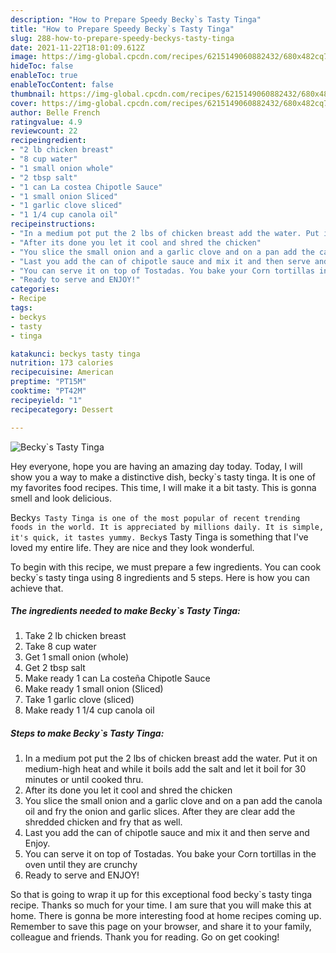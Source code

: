 ```yaml
---
description: "How to Prepare Speedy Becky`s Tasty Tinga"
title: "How to Prepare Speedy Becky`s Tasty Tinga"
slug: 288-how-to-prepare-speedy-beckys-tasty-tinga
date: 2021-11-22T18:01:09.612Z
image: https://img-global.cpcdn.com/recipes/6215149060882432/680x482cq70/beckys-tasty-tinga-recipe-main-photo.jpg
hideToc: false
enableToc: true
enableTocContent: false
thumbnail: https://img-global.cpcdn.com/recipes/6215149060882432/680x482cq70/beckys-tasty-tinga-recipe-main-photo.jpg
cover: https://img-global.cpcdn.com/recipes/6215149060882432/680x482cq70/beckys-tasty-tinga-recipe-main-photo.jpg
author: Belle French
ratingvalue: 4.9
reviewcount: 22
recipeingredient:
- "2 lb chicken breast"
- "8 cup water"
- "1 small onion whole"
- "2 tbsp salt"
- "1 can La costea Chipotle Sauce"
- "1 small onion Sliced"
- "1 garlic clove sliced"
- "1 1/4 cup canola oil"
recipeinstructions:
- "In a medium pot put the 2 lbs of chicken breast add the water. Put it on medium-high heat and while it boils add the salt and let it boil for 30 minutes or until cooked thru."
- "After its done you let it cool and shred the chicken"
- "You slice the small onion and a garlic clove and on a pan add the canola oil and fry the onion and garlic slices. After they are clear add the shredded chicken and fry that as well."
- "Last you add the can of chipotle sauce and mix it and then serve and Enjoy."
- "You can serve it on top of Tostadas. You bake your Corn tortillas in the oven until they are crunchy"
- "Ready to serve and ENJOY!"
categories:
- Recipe
tags:
- beckys
- tasty
- tinga

katakunci: beckys tasty tinga 
nutrition: 173 calories
recipecuisine: American
preptime: "PT15M"
cooktime: "PT42M"
recipeyield: "1"
recipecategory: Dessert

---
```



![Becky`s Tasty Tinga](https://img-global.cpcdn.com/recipes/6215149060882432/680x482cq70/beckys-tasty-tinga-recipe-main-photo.jpg)

Hey everyone, hope you are having an amazing day today. Today, I will show you a way to make a distinctive dish, becky`s tasty tinga. It is one of my favorites food recipes. This time, I will make it a bit tasty. This is gonna smell and look delicious.

Becky`s Tasty Tinga is one of the most popular of recent trending foods in the world. It is appreciated by millions daily. It is simple, it's quick, it tastes yummy. Becky`s Tasty Tinga is something that I've loved my entire life. They are nice and they look wonderful.




To begin with this recipe, we must prepare a few ingredients. You can cook becky`s tasty tinga using 8 ingredients and 5 steps. Here is how you can achieve that.

<!--inarticleads1-->

##### The ingredients needed to make Becky`s Tasty Tinga:

1. Take 2 lb chicken breast
1. Take 8 cup water
1. Get 1 small onion (whole)
1. Get 2 tbsp salt
1. Make ready 1 can La costeña Chipotle Sauce
1. Make ready 1 small onion (Sliced)
1. Take 1 garlic clove (sliced)
1. Make ready 1 1/4 cup canola oil




<!--inarticleads2-->

##### Steps to make Becky`s Tasty Tinga:

1. In a medium pot put the 2 lbs of chicken breast add the water. Put it on medium-high heat and while it boils add the salt and let it boil for 30 minutes or until cooked thru.
1. After its done you let it cool and shred the chicken
1. You slice the small onion and a garlic clove and on a pan add the canola oil and fry the onion and garlic slices. After they are clear add the shredded chicken and fry that as well.
1. Last you add the can of chipotle sauce and mix it and then serve and Enjoy.
1. You can serve it on top of Tostadas. You bake your Corn tortillas in the oven until they are crunchy
1. Ready to serve and ENJOY!



So that is going to wrap it up for this exceptional food becky`s tasty tinga recipe. Thanks so much for your time. I am sure that you will make this at home. There is gonna be more interesting food at home recipes coming up. Remember to save this page on your browser, and share it to your family, colleague and friends. Thank you for reading. Go on get cooking!
